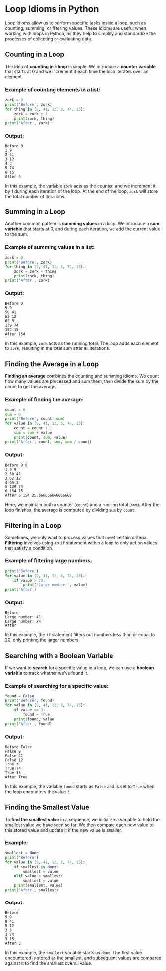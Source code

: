 
# Loop Idioms in Python

Loop idioms allow us to perform specific tasks inside a loop, such as counting, summing, or filtering values. These idioms are useful when working with loops in Python, as they help to simplify and standardize the processes of collecting or evaluating data.

## Counting in a Loop

The idea of **counting in a loop** is simple. We introduce a **counter variable** that starts at 0 and we increment it each time the loop iterates over an element.

### Example of counting elements in a list:
```python
zork = 0
print('Before', zork)
for thing in [9, 41, 12, 3, 74, 15]:
    zork = zork + 1
    print(zork, thing)
print('After', zork)
```

### Output:
```
Before 0
1 9
2 41
3 12
4 3
5 74
6 15
After 6
```

In this example, the variable `zork` acts as the counter, and we increment it by 1 during each iteration of the loop. At the end of the loop, `zork` will store the total number of iterations.

## Summing in a Loop

Another common pattern is **summing values** in a loop. We introduce a **sum variable** that starts at 0, and during each iteration, we add the current value to the sum.

### Example of summing values in a list:
```python
zork = 0
print('Before', zork)
for thing in [9, 41, 12, 3, 74, 15]:
    zork = zork + thing
    print(zork, thing)
print('After', zork)
```

### Output:
```
Before 0
9 9
50 41
62 12
65 3
139 74
154 15
After 154
```

In this example, `zork` acts as the running total. The loop adds each element to `zork`, resulting in the total sum after all iterations.

## Finding the Average in a Loop

**Finding an average** combines the counting and summing idioms. We count how many values are processed and sum them, then divide the sum by the count to get the average.

### Example of finding the average:
```python
count = 0
sum = 0
print('Before', count, sum)
for value in [9, 41, 12, 3, 74, 15]:
    count = count + 1
    sum = sum + value
    print(count, sum, value)
print('After', count, sum, sum / count)
```

### Output:
```
Before 0 0
1 9 9
2 50 41
3 62 12
4 65 3
5 139 74
6 154 15
After 6 154 25.666666666666668
```

Here, we maintain both a counter (`count`) and a running total (`sum`). After the loop finishes, the average is computed by dividing `sum` by `count`.

## Filtering in a Loop

Sometimes, we only want to process values that meet certain criteria. **Filtering** involves using an `if` statement within a loop to only act on values that satisfy a condition.

### Example of filtering large numbers:
```python
print('Before')
for value in [9, 41, 12, 3, 74, 15]:
    if value > 20:
        print('Large number:', value)
print('After')
```

### Output:
```
Before
Large number: 41
Large number: 74
After
```

In this example, the `if` statement filters out numbers less than or equal to 20, only printing the larger numbers.

## Searching with a Boolean Variable

If we want to **search** for a specific value in a loop, we can use a **boolean variable** to track whether we’ve found it.

### Example of searching for a specific value:
```python
found = False
print('Before', found)
for value in [9, 41, 12, 3, 74, 15]:
    if value == 3:
        found = True
    print(found, value)
print('After', found)
```

### Output:
```
Before False
False 9
False 41
False 12
True 3
True 74
True 15
After True
```

In this example, the variable `found` starts as `False` and is set to `True` when the loop encounters the value `3`.

## Finding the Smallest Value

To **find the smallest value** in a sequence, we initialize a variable to hold the smallest value we have seen so far. We then compare each new value to this stored value and update it if the new value is smaller.

### Example:
```python
smallest = None
print('Before')
for value in [9, 41, 12, 3, 74, 15]:
    if smallest is None:
        smallest = value
    elif value < smallest:
        smallest = value
    print(smallest, value)
print('After', smallest)
```

### Output:
```
Before
9 9
9 41
9 12
3 3
3 74
3 15
After 3
```

In this example, the `smallest` variable starts as `None`. The first value encountered is stored as the smallest, and subsequent values are compared against it to find the smallest overall value.